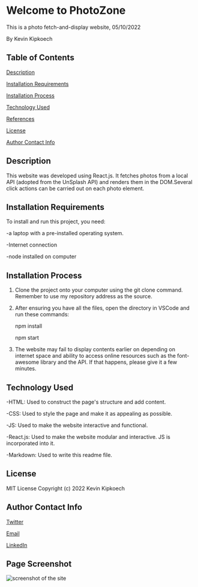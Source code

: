 # Welcome to PhotoZone
This is a photo fetch-and-display website, 05/10/2022

By Kevin Kipkoech

## **Table of Contents**
[Description](#description)


[Installation Requirements](#installationrequirements)


[Installation Process](#installationprocess)


[Technology Used](#technologyused)


[References](#references)


[License](#license)


[Author Contact Info](#authorcontactinfo)
## **Description**
This website was developed using React.js. It fetches photos from a local API (adopted from the UnSplash API) and renders them in the DOM.Several click actions can be carried out on each photo element.  
## **Installation Requirements**
To install and run this project, you need:

-a laptop with a pre-installed operating system.

-Internet connection

-node installed on computer
## **Installation Process**
1. Clone the project onto your computer using the git clone command. Remember to use my repository address as the source. 
2. After ensuring you have all the files, open the directory in VSCode and run these commands:

    npm install

    npm start


3. The website may fail to display contents earlier on depending on internet space and ability to access online resources such as the font-awesome library and the API. If that happens, please give it a few minutes. 
## **Technology Used**
-HTML: Used to construct the page's structure and add content.

-CSS: Used to style the page and make it as appealing as possible. 

-JS: Used to make the website interactive and functional.

-React.js: Used to make the website modular and interactive. JS is incorporated into it. 

-Markdown: Used to write this readme file.

## **License**
MIT License Copyright (c) 2022 Kevin Kipkoech
## **Author Contact Info**
[Twitter](twitter.com/KevinKipkoechM1?s=09)

[Email](kevin.kipkoech@student.moringaschool.com)

[LinkedIn](https://www.linkedin.com/in/kevin-kipkoech-651a15108)


 ## **Page Screenshot**

 ![screenshot of the site]({pending} "mealtime page")
